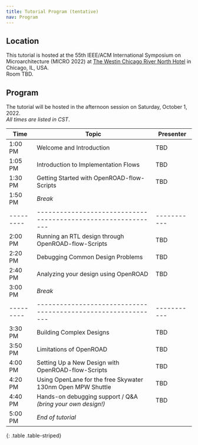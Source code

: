 ```yaml
---
title: Tutorial Program (tentative)
nav: Program
---
```


## Location

This tutorial is hosted at the 55th IEEE/ACM International Symposium on Microarchitecture (MICRO 2022) at [The Westin Chicago River North Hotel](https://www.marriott.com/en-us/hotels/chino-the-westin-chicago-river-north/) in Chicago, IL, USA.<br/>
Room TBD.

## Program

The tutorial will be hosted in the afternoon session on Saturday, October 1, 2022.<br/>
*All times are listed in CST*.

| Time    | Topic                                                       | Presenter |
|---------|-------------------------------------------------------------|-----------|
| 1:00 PM | Welcome and Introduction                                    | TBD       |
| 1:05 PM | Introduction to Implementation Flows                        | TBD       |
| 1:30 PM | Getting Started with OpenROAD-flow-Scripts                  | TBD       |
| 1:50 PM | *Break*                                                     |           |
|---------|-------------------------------------------------------------|-----------|
| 2:00 PM | Running an RTL design through OpenROAD-flow-Scripts         | TBD       |
| 2:20 PM | Debugging Common Design Problems                            | TBD       |
| 2:40 PM | Analyzing your design using OpenROAD                        | TBD       |
| 3:00 PM | *Break*                                                     |           |
|---------|-------------------------------------------------------------|-----------|
| 3:30 PM | Building Complex Designs                                    | TBD       |
| 3:50 PM | Limitations of OpenROAD                                     | TBD       |
| 4:00 PM | Setting Up a New Design with OpenROAD-flow-Scripts          | TBD       |
| 4:20 PM | Using OpenLane for the free Skywater 130nm Open MPW Shuttle | TBD       |
| 4:40 PM | Hands-on debugging support / Q&A *(bring your own design!)* | TBD       |
| 5:00 PM | *End of tutorial*                                           |           |
{: .table .table-striped}

